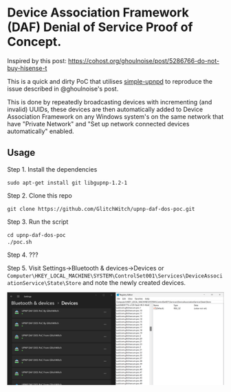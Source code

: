 # Device Association Framework (DAF) Denial of Service Proof of Concept.

Inspired by this post: https://cohost.org/ghoulnoise/post/5286766-do-not-buy-hisense-t

This is a quick and dirty PoC that utilises [simple-upnpd](https://github.com/victronenergy/simple-upnpd) to reproduce the issue described in @ghoulnoise's post.

This is done by repeatedly broadcasting devices with incrementing (and invalid) UUIDs, these devices are then automatically added to Device Association Framework on any Windows system's on the same network that have "Private Network" and "Set up network connected devices automatically" enabled.


## Usage

Step 1. Install the dependencies

```
sudo apt-get install git libgupnp-1.2-1
```

Step 2. Clone this repo

```
git clone https://github.com/GlitchWitch/upnp-daf-dos-poc.git
```

Step 3. Run the script

```
cd upnp-daf-dos-poc
./poc.sh
```

Step 4. ???

Step 5. Visit Settings->Bluetooth & devices->Devices or `Computer\HKEY_LOCAL_MACHINE\SYSTEM\ControlSet001\Services\DeviceAssociationService\State\Store` and note the newly created devices.

![Screenshot of windows after successful exploitation](poc.png)
